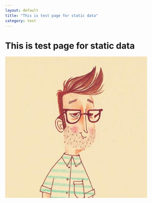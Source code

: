 ```yaml
---
layout: default
title: "This is test page for static data"
category: test
---
```


# This is test page for static data

![jae](/images/jae.jpeg)
